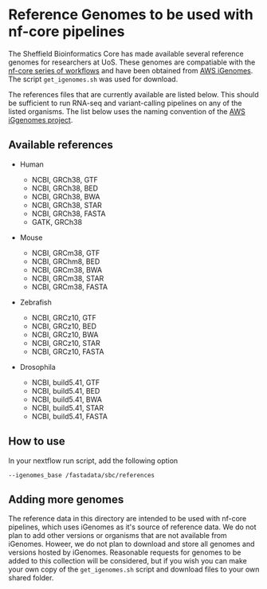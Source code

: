 # Reference Genomes to be used with nf-core pipelines

The Sheffield Bioinformatics Core has made available several reference genomes for researchers at UoS. These genomes are compatiable with the [nf-core series of workflows](https://nf-co.re/) and have been obtained from [AWS iGenomes](https://ewels.github.io/AWS-iGenomes/). The script `get_igenomes.sh` was used for download.

The references files that are currently available are listed below. This should be sufficient to run RNA-seq and variant-calling pipelines on any of the listed organisms. The list below uses the naming convention of the [AWS iGgenomes project](https://ewels.github.io/AWS-iGenomes/).



## Available references

- Human
  - NCBI, GRCh38, GTF
  - NCBI, GRCh38, BED
  - NCBI, GRCh38, BWA
  - NCBI, GRCh38, STAR
  - NCBI, GRCh38, FASTA
  - GATK, GRCh38

- Mouse
  - NCBI, GRCm38, GTF
  - NCBI, GRChm8, BED
  - NCBI, GRCm38, BWA
  - NCBI, GRCm38, STAR
  - NCBI, GRCm38, FASTA

- Zebrafish
  - NCBI, GRCz10, GTF
  - NCBI, GRCz10, BED
  - NCBI, GRCz10, BWA
  - NCBI, GRCz10, STAR
  - NCBI, GRCz10, FASTA

- Drosophila
  - NCBI, build5.41, GTF
  - NCBI, build5.41, BED
  - NCBI, build5.41, BWA
  - NCBI, build5.41, STAR
  - NCBI, build5.41, FASTA


## How to use

In your nextflow run script, add the following option

```
--igenomes_base /fastadata/sbc/references
```

## Adding more genomes

The reference data in this directory are intended to be used with nf-core pipelines, which uses iGenomes as it's source of reference data. We do not plan to add other versions or organisms that are not available from iGenomes. Howeer, we do not plan to download and store all genomes and versions hosted by iGenomes. Reasonable requests for genomes to be added to this collection will be considered, but if you wish you can make your own copy of the `get_igenomes.sh` script and download files to your own shared folder.
